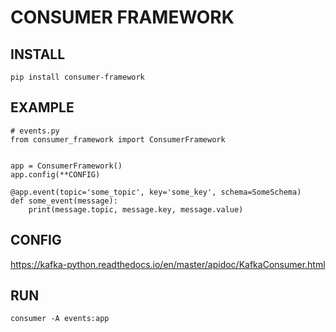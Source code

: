 # CONSUMER FRAMEWORK

## INSTALL
```
pip install consumer-framework
```

## EXAMPLE
```
# events.py
from consumer_framework import ConsumerFramework


app = ConsumerFramework()
app.config(**CONFIG)

@app.event(topic='some_topic', key='some_key', schema=SomeSchema)
def some_event(message):
    print(message.topic, message.key, message.value) 
```

## CONFIG
https://kafka-python.readthedocs.io/en/master/apidoc/KafkaConsumer.html

## RUN
```
consumer -A events:app
```